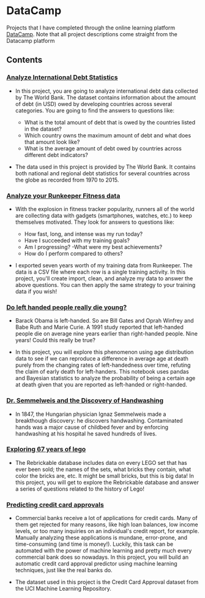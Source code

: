 # DataCamp
Projects that I have completed through the online learning platform [DataCamp](https://www.datacamp.com/). Note that all project descriptions come straight from the Datacamp platform

## Contents

### [Analyze International Debt Statistics](https://github.com/jingle77/DataCamp/tree/master/Analyze%20International%20Debt%20Statistics)

- In this project, you are going to analyze international debt data collected by The World Bank. The dataset contains information about the amount of debt (in USD) owed by developing countries across several categories. You are going to find the answers to questions like:

  - What is the total amount of debt that is owed by the countries listed in the dataset?
  - Which country owns the maximum amount of debt and what does that amount look like?
  - What is the average amount of debt owed by countries across different debt indicators?

- The data used in this project is provided by The World Bank. It contains both national and regional debt statistics for several countries across the globe as recorded from 1970 to 2015.

### [Analyze your Runkeeper Fitness data](https://github.com/jingle77/DataCamp/tree/master/Analyze%20Your%20Runkeeper%20Fitness%20Data)

- With the explosion in fitness tracker popularity, runners all of the world are collecting data with gadgets (smartphones, watches, etc.) to keep themselves motivated. They look for answers to questions like:

  - How fast, long, and intense was my run today?
  - Have I succeeded with my training goals?
  - Am I progressing?
   -What were my best achievements?
  - How do I perform compared to others?

- I exported seven years worth of my training data from Runkeeper. The data is a CSV file where each row is a single training activity. In this project, you'll create import, clean, and analyze my data to answer the above questions. You can then apply the same strategy to your training data if you wish!

### [Do left handed people really die young?](https://github.com/jingle77/DataCamp/tree/master/Do%20left%20handed%20people%20really%20die%20young)

- Barack Obama is left-handed. So are Bill Gates and Oprah Winfrey and Babe Ruth and Marie Curie. A 1991 study reported that left-handed people die on average nine years earlier than right-handed people. Nine years! Could this really be true?

- In this project, you will explore this phenomenon using age distribution data to see if we can reproduce a difference in average age at death purely from the changing rates of left-handedness over time, refuting the claim of early death for left-handers. This notebook uses pandas and Bayesian statistics to analyze the probability of being a certain age at death given that you are reported as left-handed or right-handed.

### [Dr. Semmelweis and the Discovery of Handwashing](https://github.com/jingle77/DataCamp/tree/master/Dr.%20Semmelweis%20and%20the%20Discovery%20of%20Handwashing)

- In 1847, the Hungarian physician Ignaz Semmelweis made a breakthough discovery: he discovers handwashing. Contaminated hands was a major cause of childbed fever and by enforcing handwashing at his hospital he saved hundreds of lives.

### [Exploring 67 years of lego](https://github.com/jingle77/DataCamp/tree/master/Exploring%2067%20years%20of%20LEGO)

- The Rebrickable database includes data on every LEGO set that has ever been sold; the names of the sets, what bricks they contain, what color the bricks are, etc. It might be small bricks, but this is big data! In this project, you will get to explore the Rebrickable database and answer a series of questions related to the history of Lego!

### [Predicting credit card approvals](https://github.com/jingle77/DataCamp/tree/master/Predicting%20Credit%20Card%20Approvals)

- Commercial banks receive a lot of applications for credit cards. Many of them get rejected for many reasons, like high loan balances, low income levels, or too many inquiries on an individual's credit report, for example. Manually analyzing these applications is mundane, error-prone, and time-consuming (and time is money!). Luckily, this task can be automated with the power of machine learning and pretty much every commercial bank does so nowadays. In this project, you will build an automatic credit card approval predictor using machine learning techniques, just like the real banks do.

- The dataset used in this project is the Credit Card Approval dataset from the UCI Machine Learning Repository.
